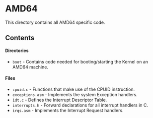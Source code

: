 # AMD64
This directory contains all AMD64 specific code.

## Contents

#### Directories
- `boot` - Contains code needed for booting/starting the Kernel on an AMD64 machine.

#### Files
- `cpuid.c` - Functions that make use of the CPUID instruction.
- `exceptions.asm` - Implements the system Exception handlers.
- `idt.c` - Defines the Interrupt Descriptor Table.
- `interrupts.h` - Forward declarations for all interrupt handlers in C.
- `irqs.asm` - Implements the Interrupt Request handlers.
